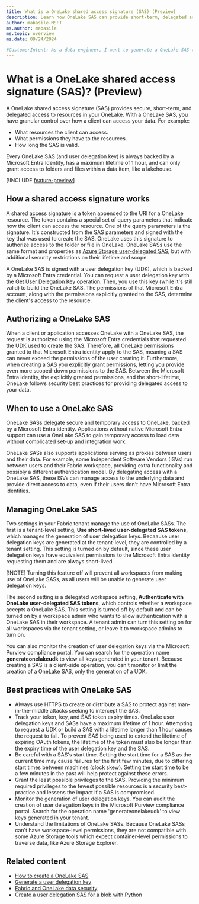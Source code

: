 ```yaml
---
title: What is a OneLake shared access signature (SAS) (Preview)
description: Learn how OneLake SAS can provide short-term, delegated access to OneLake
author: mabasile-MSFT
ms.author: mabasile
ms.topic: overview 
ms.date: 09/24/2024

#CustomerIntent: As a data engineer, I want to generate a OneLake SAS to integrate new applications into my Fabric environment.
---
```


# What is a OneLake shared access signature (SAS)? (Preview)

A OneLake shared access signature (SAS) provides secure, short-term, and delegated access to resources in your OneLake. With a OneLake SAS, you have granular control over how a client can access your data. For example:

- What resources the client can access.
- What permissions they have to the resources.
- How long the SAS is valid.

Every OneLake SAS (and user delegation key) is always backed by a Microsoft Entra Identity, has a maximum lifetime of 1 hour, and can only grant access to folders and files within a data item, like a lakehouse.

[!INCLUDE [feature-preview](../includes/feature-preview-note.md)]

## How a shared access signature works

A shared access signature is a token appended to the URI for a OneLake resource. The token contains a special set of query parameters that indicate how the client can access the resource. One of the query parameters is the signature. It's constructed from the SAS parameters and signed with the key that was used to create the SAS. OneLake uses this signature to authorize access to the folder or file in OneLake. OneLake SASs use the same format and properties as [Azure Storage user-delegated SAS](/rest/api/storageservices/create-user-delegation-sas), but with additional security restrictions on their lifetime and scope. 

A OneLake SAS is signed with a user delegation key (UDK), which is backed by a Microsoft Entra credential. You can request a user delegation key with the [Get User Delegation Key](/rest/api/storageservices/get-user-delegation-key) operation. Then, you use this key (while it's still valid) to build the OneLake SAS. The permissions of that Microsoft Entra
 account, along with the permissions explicitly granted to the SAS, determine the client's access to the resource.

## Authorizing a OneLake SAS

When a client or application accesses OneLake with a OneLake SAS, the request is authorized using the Microsoft Entra credentials that requested the UDK used to create the SAS. Therefore, all OneLake permissions granted to that Microsoft Entra identity apply to the SAS, meaning a SAS can never exceed the permissions of the user creating it. Furthermore, when creating a SAS you explicitly grant permissions, letting you provide even more scoped-down permissions to the SAS. Between the Microsoft Entra identity, the explicitly granted permissions, and the short-lifetime, OneLake follows security best practices for providing delegated access to your data.

## When to use a OneLake SAS

OneLake SASs delegate secure and temporary access to OneLake, backed by a Microsoft Entra identity. Applications without native Microsoft Entra support can use a OneLake SAS to gain temporary access to load data without complicated set-up and integration work.

OneLake SASs also supports applications serving as proxies between users and their data. For example, some Independent Software Vendors (ISVs) run between users and their Fabric workspace, providing extra functionality and possibly a different authentication model. By delegating access with a OneLake SAS, these ISVs can manage access to the underlying data and provide direct access to data, even if their users don't have Microsoft Entra identities.

## Managing OneLake SAS

Two settings in your Fabric tenant manage the use of OneLake SASs. The first is a tenant-level setting, **Use short-lived user-delegated SAS tokens**, which manages the generation of user delegation keys. Becaause user delegation keys are generated at the tenant-level, they are controlled by a tenant setting.  This setting is turned on by default, since these user delegation keys have equivalent permissions to the Microsoft Entra identity requesting them and are always short-lived.

[!NOTE]
Turning this feature off will prevent all workspaces from making use of OneLake SASs, as all users will be unable to generate user delegation keys.

The second setting is a delegated workspace setting, **Authenticate with OneLake user-delegated SAS tokens**, which controls whether a workspace accepts a OneLake SAS. This setting is turned off by default and can be turned on by a workspace admin who wants to allow authentication with a OneLake SAS in their workspace. A tenant admin can turn this setting on for all workspaces via the tenant setting, or leave it to workspace admins to turn on.  
  
You can also monitor the creation of user delegation keys via the Microsoft Purview compliance portal. You can search for the operation name **generateonelakeudk** to view all keys generated in your tenant. Because creating a SAS is a client-side operation, you can't monitor or limit the creation of a OneLake SAS, only the generation of a UDK.

## Best practices with OneLake SAS

- Always use HTTPS to create or distribute a SAS to protect against man-in-the-middle attacks seeking to intercept the SAS.
- Track your token, key, and SAS token expiry times.  OneLake user delegation keys and SASs have a maximum lifetime of 1 hour. Attempting to request a UDK or build a SAS with a lifetime longer than 1 hour causes the request to fail. To prevent SAS being used to extend the lifetime of expiring OAuth tokens, the lifetime of the token must also be longer than the expiry time of the user delegation key and the SAS.
- Be careful with a SAS's start time. Setting the start time for a SAS as the current time may cause failures for the first few minutes, due to differing start times between machines (clock skew). Setting the start time to be a few minutes in the past will help protect against these errors.
- Grant the least possible privileges to the SAS. Providing the minimum required privileges to the fewest possible resources is a security best-practice and lessens the impact if a SAS is compromised.
- Monitor the generation of user delegation keys. You can audit the creation of user delegation keys in the Microsoft Purview compliance portal. Search for the operation name 'generateonelakeudk' to view keys generated in your tenant.
- Understand the limitations of OneLake SASs. Because OneLake SASs can't have workspace-level permissions, they are not compatible with some Azure Storage tools which expect container-level permissions to traverse data, like Azure Storage Explorer.

## Related content

* [How to create a OneLake SAS](/how-to-create-a-onelake-shared-access-signature.md)
* [Generate a user delegation key](/rest/api/storageservices/get-user-delegation-key)
* [Fabric and OneLake data security](security/data-access-control-model.md)
* [Create a user delegation SAS for a blob with Python](/azure/storage/blobs/storage-blob-user-delegation-sas-create-python)
